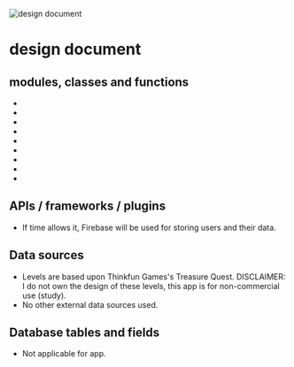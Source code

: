 ![design document](https://raw.githubusercontent.com/josfeenstra/Space-Looter/master/documentation/design%20document.png)
# design document 
## modules, classes and functions
- 
-
-
-
-
-
-
-
-

## APIs / frameworks / plugins
- If time allows it, Firebase will be used for storing users and their data. 

## Data sources 
- Levels are based upon Thinkfun Games's Treasure Quest. 
  DISCLAIMER: I do not own the design of these levels, this app is for non-commercial use (study).
- No other external data sources used.  

## Database tables and fields 
- Not applicable for app. 
